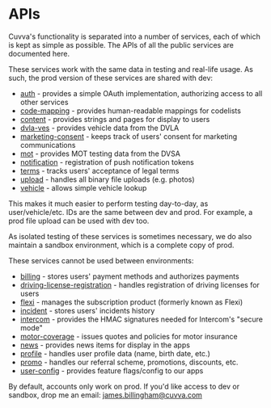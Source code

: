 # APIs

Cuvva's functionality is separated into a number of services, each of which is kept as simple as possible. The APIs of all the public services are documented here.

These services work with the same data in testing and real-life usage. As such, the prod version of these services are shared with dev:

- [auth](auth.md) - provides a simple OAuth implementation, authorizing access to all other services
- [code-mapping](code-mapping.md) - provides human-readable mappings for codelists
- [content](content.md) - provides strings and pages for display to users
- [dvla-ves](dvla-ves.md) - provides vehicle data from the DVLA
- [marketing-consent](marketing-consent.md) - keeps track of users' consent for marketing communications
- [mot](mot.md) - provides MOT testing data from the DVSA
- [notification](notification.md) - registration of push notification tokens
- [terms](terms.md) - tracks users' acceptance of legal terms
- [upload](upload.md) - handles all binary file uploads (e.g. photos)
- [vehicle](vehicle.md) - allows simple vehicle lookup

This makes it much easier to perform testing day-to-day, as user/vehicle/etc. IDs are the same between dev and prod. For example, a prod file upload can be used with dev too.

As isolated testing of these services is sometimes necessary, we do also maintain a sandbox environment, which is a complete copy of prod.

These services cannot be used between environments:

- [billing](billing.md) - stores users' payment methods and authorizes payments
- [driving-license-registration](driving-license-registration.md) - handles registration of driving licenses for users
- [flexi](flexi.md) - manages the subscription product (formerly known as Flexi)
- [incident](incident.md) - stores users' incidents history
- [intercom](intercom.md) - provides the HMAC signatures needed for Intercom's "secure mode"
- [motor-coverage](motor-coverage.md) - issues quotes and policies for motor insurance
- [news](news.md) - provides news items for display in the apps
- [profile](profile.md) - handles user profile data (name, birth date, etc.)
- [promo](promo.md) - handles our referral scheme, promotions, discounts, etc.
- [user-config](user-config.md) - provides feature flags/config to our apps

By default, accounts only work on prod. If you'd like access to dev or sandbox, drop me an email: james.billingham@cuvva.com
